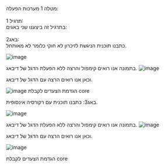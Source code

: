 מטלה 1 מערכות הפעלה:<br /> <br />
תרגיל 1:<br />
בתרגיל זה ביצענו שני באגים:<br /><br />
באג2:<br />
כתבנו תוכנית הניגשת לזיכרון לא חוקי כלומר לא מאותחל.

![image](https://github.com/ron12120/OS1/assets/76705730/8097f3be-ec6f-4968-a2c5-2734e986d486)

בתמונה אנו רואים קימפול והרצה ללא הפעלת הדגל של דיבאג.
![image](https://github.com/ron12120/OS1/assets/76705730/4ae44c4d-49a7-4faf-8a6a-cd1c7906cfa1)

וכאן אנו רואים הרצה עם הדגל של דיבאג.

![image](https://github.com/ron12120/OS1/assets/76705730/199f06fc-ea4c-4150-b177-53d9e6f976f0)
הגדמת הצעדים  לקבלת core

באג3:
כתבנו תוכנית עם רקורסיה אינסופית.

![image](https://github.com/ron12120/OS1/assets/76705730/bd25ac0e-cf14-4ffc-8b7e-72ec391d2472)


בתמונה אנו רואים קימפול והרצה ללא הפעלת הדגל של דיבאג.
![image](https://github.com/ron12120/OS1/assets/76705730/7bdbe954-de71-4ab7-86fa-8c327ab2aad5)


וכאן אנו רואים הרצה עם הדגל של דיבאג.

![image](https://github.com/ron12120/OS1/assets/76705730/d52815da-b7f6-4f4e-95ac-2a0f71365d6e)

הגדמת הצעדים  לקבלת core


